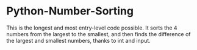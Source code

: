 # Python-Number-Sorting
This is the longest and most entry-level code possible.
It sorts the 4 numbers from the largest to the smallest, 
and then finds the difference of the largest and smallest numbers, thanks to int and input.
